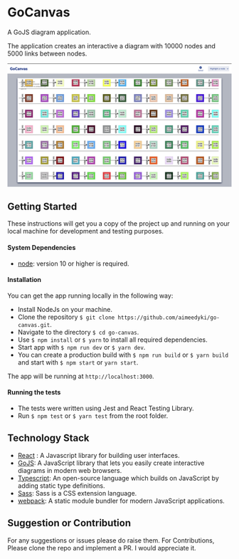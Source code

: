 # GoCanvas
A GoJS diagram application.

The application creates an interactive a diagram with 10000 nodes and 5000 links between nodes. 

<img alt="desktop view"  src="/screenshots/canvas.png" />

## Getting Started

These instructions will get you a copy of the project up and running on your local machine for development and testing purposes.

#### System Dependencies

- [node](https://nodejs.org/en/download/): version 10 or higher is required.

#### Installation

You can get the app running locally in the following way:
- Install NodeJs on your machine.
- Clone the repository `$ git clone https://github.com/aimeedyki/go-canvas.git`.
- Navigate to the directory `$ cd go-canvas`.
- Use `$ npm install` or `$ yarn` to install all required dependencies.
- Start app with `$ npm run dev` or `$ yarn dev`.
- You can create a production build with `$ npm run build` or `$ yarn build` and start with `$ npm start` or `yarn start`.

The app will be running at `http://localhost:3000`.

#### Running the tests

- The tests were written using Jest and React Testing Library.
- Run `$ npm test` or `$ yarn test`  from the root folder.

## Technology Stack

- [React](https://www.npmjs.com/package/react) : A Javascript library for building user interfaces.
- [GoJS](https://gojs.net/latest/index.html): A JavaScript library that lets you easily create interactive diagrams in modern web browsers.
- [Typescript](https://www.typescriptlang.org/): An open-source language which builds on JavaScript by adding static type definitions.
- [Sass](https://sass-lang.com/): Sass is a CSS extension language.
- [webpack](https://webpack.js.org/): A static module bundler for modern JavaScript applications.


## Suggestion or Contribution

For any suggestions or issues please do raise them. For Contributions, Please clone the repo and implement a PR. I would appreciate it.
